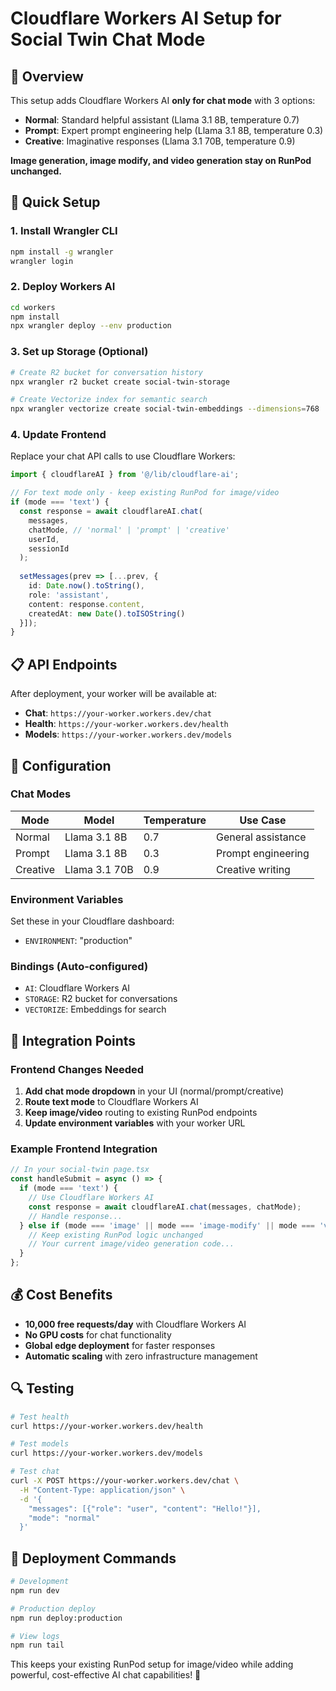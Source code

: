 # Cloudflare Workers AI Setup for Social Twin Chat Mode

## 🎯 Overview
This setup adds Cloudflare Workers AI **only for chat mode** with 3 options:
- **Normal**: Standard helpful assistant (Llama 3.1 8B, temperature 0.7)
- **Prompt**: Expert prompt engineering help (Llama 3.1 8B, temperature 0.3) 
- **Creative**: Imaginative responses (Llama 3.1 70B, temperature 0.9)

**Image generation, image modify, and video generation stay on RunPod unchanged.**

## 🚀 Quick Setup

### 1. Install Wrangler CLI
```bash
npm install -g wrangler
wrangler login
```

### 2. Deploy Workers AI
```bash
cd workers
npm install
npx wrangler deploy --env production
```

### 3. Set up Storage (Optional)
```bash
# Create R2 bucket for conversation history
npx wrangler r2 bucket create social-twin-storage

# Create Vectorize index for semantic search  
npx wrangler vectorize create social-twin-embeddings --dimensions=768
```

### 4. Update Frontend
Replace your chat API calls to use Cloudflare Workers:

```typescript
import { cloudflareAI } from '@/lib/cloudflare-ai';

// For text mode only - keep existing RunPod for image/video
if (mode === 'text') {
  const response = await cloudflareAI.chat(
    messages,
    chatMode, // 'normal' | 'prompt' | 'creative'
    userId,
    sessionId
  );
  
  setMessages(prev => [...prev, {
    id: Date.now().toString(),
    role: 'assistant',
    content: response.content,
    createdAt: new Date().toISOString()
  }]);
}
```

## 📋 API Endpoints

After deployment, your worker will be available at:
- **Chat**: `https://your-worker.workers.dev/chat`
- **Health**: `https://your-worker.workers.dev/health` 
- **Models**: `https://your-worker.workers.dev/models`

## 🔧 Configuration

### Chat Modes
| Mode | Model | Temperature | Use Case |
|------|--------|-------------|----------|
| Normal | Llama 3.1 8B | 0.7 | General assistance |
| Prompt | Llama 3.1 8B | 0.3 | Prompt engineering |
| Creative | Llama 3.1 70B | 0.9 | Creative writing |

### Environment Variables
Set these in your Cloudflare dashboard:
- `ENVIRONMENT`: "production"

### Bindings (Auto-configured)
- `AI`: Cloudflare Workers AI
- `STORAGE`: R2 bucket for conversations
- `VECTORIZE`: Embeddings for search

## 🎯 Integration Points

### Frontend Changes Needed
1. **Add chat mode dropdown** in your UI (normal/prompt/creative)
2. **Route text mode** to Cloudflare Workers AI
3. **Keep image/video** routing to existing RunPod endpoints
4. **Update environment variables** with your worker URL

### Example Frontend Integration
```typescript
// In your social-twin page.tsx
const handleSubmit = async () => {
  if (mode === 'text') {
    // Use Cloudflare Workers AI
    const response = await cloudflareAI.chat(messages, chatMode);
    // Handle response...
  } else if (mode === 'image' || mode === 'image-modify' || mode === 'video') {
    // Keep existing RunPod logic unchanged
    // Your current image/video generation code...
  }
};
```

## 💰 Cost Benefits
- **10,000 free requests/day** with Cloudflare Workers AI
- **No GPU costs** for chat functionality  
- **Global edge deployment** for faster responses
- **Automatic scaling** with zero infrastructure management

## 🔍 Testing
```bash
# Test health
curl https://your-worker.workers.dev/health

# Test models
curl https://your-worker.workers.dev/models

# Test chat
curl -X POST https://your-worker.workers.dev/chat \
  -H "Content-Type: application/json" \
  -d '{
    "messages": [{"role": "user", "content": "Hello!"}],
    "mode": "normal"
  }'
```

## 🚀 Deployment Commands
```bash
# Development
npm run dev

# Production deploy
npm run deploy:production

# View logs
npm run tail
```

This keeps your existing RunPod setup for image/video while adding powerful, cost-effective AI chat capabilities! 🎉
